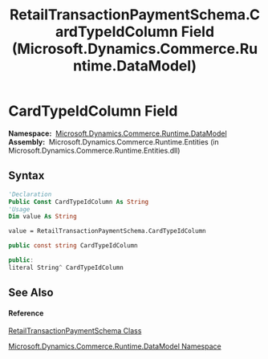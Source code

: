 ﻿---
title: RetailTransactionPaymentSchema.CardTypeIdColumn Field (Microsoft.Dynamics.Commerce.Runtime.DataModel)
TOCTitle: CardTypeIdColumn Field
ms:assetid: F:Microsoft.Dynamics.Commerce.Runtime.DataModel.RetailTransactionPaymentSchema.CardTypeIdColumn
ms:mtpsurl: https://technet.microsoft.com/en-us/library/microsoft.dynamics.commerce.runtime.datamodel.retailtransactionpaymentschema.cardtypeidcolumn(v=AX.60)
ms:contentKeyID: 65317624
ms.date: 05/18/2015
mtps_version: v=AX.60
f1_keywords:
- Microsoft.Dynamics.Commerce.Runtime.DataModel.RetailTransactionPaymentSchema.CardTypeIdColumn
dev_langs:
- CSharp
- C++
- VB
---

# CardTypeIdColumn Field

**Namespace:**  [Microsoft.Dynamics.Commerce.Runtime.DataModel](microsoft-dynamics-commerce-runtime-datamodel-namespace.md)  
**Assembly:**  Microsoft.Dynamics.Commerce.Runtime.Entities (in Microsoft.Dynamics.Commerce.Runtime.Entities.dll)

## Syntax

``` vb
'Declaration
Public Const CardTypeIdColumn As String
'Usage
Dim value As String

value = RetailTransactionPaymentSchema.CardTypeIdColumn
```

``` csharp
public const string CardTypeIdColumn
```

``` c++
public:
literal String^ CardTypeIdColumn
```

## See Also

#### Reference

[RetailTransactionPaymentSchema Class](retailtransactionpaymentschema-class-microsoft-dynamics-commerce-runtime-datamodel.md)

[Microsoft.Dynamics.Commerce.Runtime.DataModel Namespace](microsoft-dynamics-commerce-runtime-datamodel-namespace.md)

